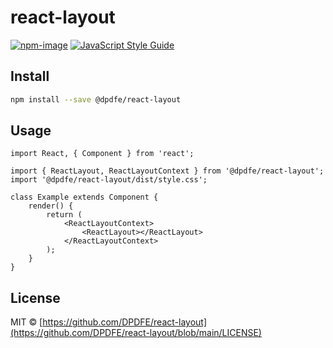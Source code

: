 # react-layout

[![npm-image](https://img.shields.io/npm/v/@dpdfe/react-layout.svg?style=flat-square)](https://www.npmjs.com/package/@dpdfe/react-layout)
[![JavaScript Style Guide](https://img.shields.io/badge/code_style-standard-brightgreen.svg)](https://standardjs.com)

## Install

```bash
npm install --save @dpdfe/react-layout
```

## Usage

```tsx
import React, { Component } from 'react';

import { ReactLayout, ReactLayoutContext } from '@dpdfe/react-layout';
import '@dpdfe/react-layout/dist/style.css';

class Example extends Component {
    render() {
        return (
            <ReactLayoutContext>
                <ReactLayout></ReactLayout>
            </ReactLayoutContext>
        );
    }
}
```

## License

MIT © [https://github.com/DPDFE/react-layout](https://github.com/DPDFE/react-layout/blob/main/LICENSE)
